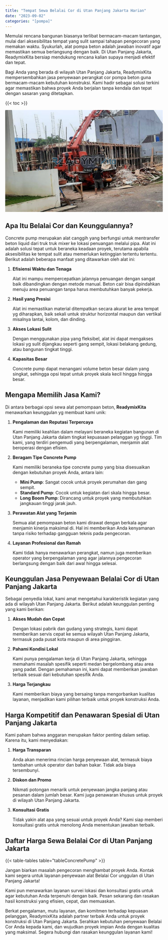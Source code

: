 ```yaml
---
title: "Tempat Sewa Belalai Cor di Utan Panjang Jakarta Harian"
date: "2023-09-02"
categories: "[pompa]"
---
```


Memulai rencana bangunan biasanya terlibat bermacam-macam tantangan, mulai dari aksesibilitas tempat yang sulit sampai tahapan pengecoran yang memakan waktu. Syukurlah, alat pompa beton adalah jawaban inovatif agar memastikan semua berlangsung dengan baik. Di Utan Panjang Jakarta, ReadymixKita bersiap mendukung rencana kalian supaya menjadi efektif dan tepat.

Bagi Anda yang berada di wilayah Utan Panjang Jakarta, ReadymixKita mempersembahkan jasa penyewaan perangkat cor pompa beton guna bermacam-macam kebutuhan konstruksi. Kami hadir sebagai solusi terkini agar memastikan bahwa proyek Anda berjalan tanpa kendala dan tepat dengan sasaran yang ditetapkan.

{{< toc >}}

![Tempat Sewa Belalai Cor di Utan Panjang Jakarta Harian](/images/pompa/sewa-pompa-15.jpg)

## Apa Itu Belalai Cor dan Keunggulannya?

Concrete pump merupakan alat canggih yang berfungsi untuk mentransfer beton liquid dari truk truk mixer ke lokasi penuangan melalui pipa. Alat ini adalah solusi tepat untuk beraneka keadaan proyek, terutama apabila aksesibilitas ke tempat sulit atau memerlukan ketinggian tertentu tertentu. Berikut adalah beberapa manfaat yang ditawarkan oleh alat ini:

1. **Efisiensi Waktu dan Tenaga**

   Alat ini mampu mempercepatkan jalannya penuangan dengan sangat baik dibandingkan dengan metode manual. Beton cair bisa dipindahkan menuju area penuangan tanpa harus membutuhkan banyak pekerja.

2. **Hasil yang Presisi**

   Alat ini memastikan material ditempatkan secara akurat ke area tempat yg diharapkan, baik sekali untuk struktur horizontal maupun dan vertikal misalnya lantai, kolom, dan dinding.

3. **Akses Lokasi Sulit**

   Dengan menggunakan pipa yang fleksibel, alat ini dapat mengakses lokasi yg sulit dijangkau seperti gang sempit, lokasi belakang gedung, atau bangunan tingkat tinggi.

4. **Kapasitas Besar**

   Concrete pump dapat menangani volume beton besar dalam yang singkat, sehingga opsi tepat untuk proyek skala kecil hingga hingga besar.

## Mengapa Memilih Jasa Kami?

Di antara berbagai opsi sewa alat pemompaan beton, **ReadymixKita** menawarkan keunggulan yg membuat kami unik:

1. **Pengalaman dan Reputasi Terpercaya**

   Kami memiliki keahlian dalam melayani beraneka kegiatan bangunan di Utan Panjang Jakarta dalam tingkat kepuasaan pelanggan yg tinggi. Tim kami, yang terdiri pengemudi yang berpengalaman, menjamin alat beroperasi dengan efisien.

2. **Beragam Tipe Concrete Pump**

   Kami memiliki beraneka tipe concrete pump yang bisa disesuaikan dengan kebutuhan proyek Anda, antara lain:
   - **Mini Pump**: Sangat cocok untuk proyek perumahan dan gang sempit.
   - **Standard Pump**: Cocok untuk kegiatan dari skala hingga besar.
   - **Long Boom Pump**: Dirancang untuk proyek yang membutuhkan jangkauan tinggi jarak jauh.

3. **Perawatan Alat yang Terjamin**

   Semua alat pemompaan beton kami dirawat dengan berkala agar menjamin kinerja maksimal di. Hal ini memberikan Anda kenyamanan tanpa risiko terhadap gangguan teknis pada pengecoran.

4. **Layanan Profesional dan Ramah**

   Kami tidak hanya menawarkan perangkat, namun juga memberikan operator yang berpengalaman yang agar jalannya pengecoran berlangsung dengan baik dari awal hingga selesai.

## Keunggulan Jasa Penyewaan Belalai Cor di Utan Panjang Jakarta

Sebagai penyedia lokal, kami amat mengetahui karakteristik kegiatan yang ada di wilayah Utan Panjang Jakarta. Berikut adalah keunggulan penting yang kami berikan:

1. **Akses Mudah dan Cepat**

   Dengan lokasi pabrik dan gudang yang strategis, kami dapat memberikan servis cepat ke semua wilayah Utan Panjang Jakarta, termasuk pada pusat kota maupun di area pinggiran.

2. **Pahami Kondisi Lokal**

   Kami punya pengalaman kerja di Utan Panjang Jakarta, sehingga memahami masalah spesifik seperti medan bergelombang atau area yang padat. Dengan pemahaman ini, kami dapat memberikan jawaban terbaik sesuai dari kebutuhan spesifik Anda.

3. **Harga Terjangkau**

   Kami memberikan biaya yang bersaing tanpa mengorbankan kualitas layanan, menjadikan kami pilihan terbaik untuk proyek konstruksi Anda.

## Harga Kompetitif dan Penawaran Spesial di Utan Panjang Jakarta

Kami paham bahwa anggaran merupakan faktor penting dalam setiap. Karena itu, kami menyediakan:

1. **Harga Transparan**

   Anda akan menerima rincian harga penyewaan alat, termasuk biaya tambahan untuk operator dan bahan bakar. Tidak ada biaya tersembunyi.

2. **Diskon dan Promo**

   Nikmati potongan menarik untuk penyewaan jangka panjang atau pesanan dalam jumlah besar. Kami juga penawaran khusus untuk proyek di wilayah Utan Panjang Jakarta.

3. **Konsultasi Gratis**

   Tidak yakin alat apa yang sesuai untuk proyek Anda? Kami siap memberi konsultasi gratis untuk menolong Anda menentukan jawaban terbaik.

## Daftar Harga Sewa Belalai Cor di Utan Panjang Jakarta

{{< table-tables table="tableConcretePump" >}}

Jangan biarkan masalah pengecoran menghambat proyek Anda. Kontak kami segera untuk layanan penyewaan alat Belalai Cor unggulan di Utan Panjang Jakarta!

Kami pun menawarkan layanan survei lokasi dan konsultasi gratis untuk agar kebutuhan Anda terpenuhi dengan baik. Pesan sekarang dan rasakan hasil konstruksi yang efisien, cepat, dan memuaskan.

Berkat pengalaman, mutu layanan, dan komitmen terhadap kepuasan pelanggan, ReadymixKita adalah partner terbaik Anda untuk proyek konstruksi di Utan Panjang Jakarta. Serahkan kebutuhan penyewaan Belalai Cor Anda kepada kami, dan wujudkan proyek impian Anda dengan kualitas yang maksimal. Segera hubungi dan rasakan keunggulan layanan kami!